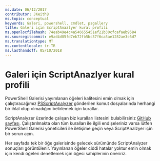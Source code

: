 ```yaml
---
ms.date: 06/12/2017
contributor: JKeithB
ms.topic: conceptual
keywords: Galeri, powershell, cmdlet, psgallery
title: Galeri için ScriptAnazlyer kural profili
ms.openlocfilehash: 74eab49e4c4a546655451ef21b30cfcafaeb9584
ms.sourcegitcommit: e9ad4d85fd7eb72fb5bc37f6ca3ae1282ae3c6d7
ms.translationtype: MT
ms.contentlocale: tr-TR
ms.lasthandoff: 05/10/2018
---
```

# <a name="scriptanazlyer-rule-profile-for-gallery"></a>Galeri için ScriptAnazlyer kural profili

PowerShell Galerisi yayımlanan öğeleri kalitesini emin olmak için çalıştıracağımız [PSScriptAnalyzer](https://github.com/PowerShell/PSScriptAnalyzer) gönderilen komut dosyalarında herhangi bir ihlal olup olmadığını belirlemek için kurallar.

ScriptAnalyzer üzerinde çalışan biz kuralları listesini bulabilirsiniz [GitHub sayfası](https://github.com/PowerShell/PSScriptAnalyzer/blob/development/Engine/Settings/PSGallery.psd1).
Çalıştırılmakta olan tüm kuralları ile ilgili endişeleriniz varsa lütfen PowerShell Galerisi yöneticileri ile iletişime geçin veya ScriptAnalzyer için bir sorun açın.

Her sayfada tek bir öğe galerisinde gelecek sürümünde ScriptAnalyzer sonuçları görüntülenir. Yayınlanan öğeler ciddi hatalar yoktur emin olmak için kendi öğeleri denetlemek için öğesi sahiplerinin öneririz.